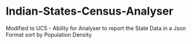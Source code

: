 # Indian-States-Census-Analyser

Modified to UC5 - Ability for Analyser to report the State Data in a Json Format sort by Population Density